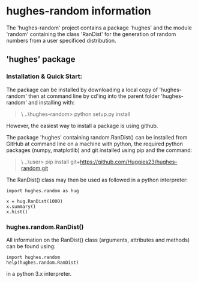 # hughes-random information

The 'hughes-random' project contains a package 'hughes' and the module 'random' containing the class 'RanDist' for the generation of random numbers from a user specificed distribution.

## 'hughes' package

### Installation & Quick Start:

The package can be installed by downloading a local copy  of 'hughes-random' then at command line by cd'ing into the parent folder 'hughes-random' and installing with:

> \ ..\hughes-random> python setup.py install

However, the easiest way to install a package is using github.

The package 'hughes' containing random.RanDist() can be installed from GitHub at command line on a machine with python, the required python packages (numpy, matplotlib) and git installed using pip and the command:

> \ ..\user> pip install git+https://github.com/Huggies23/hughes-random.git

The RanDist() class may then be used as followed in a python interpreter:

```
import hughes.random as hug

x = hug.RanDist(1000)
x.summary()
x.hist()
```
### hughes.random.RanDist()

All information on the RanDist() class (arguments, attributes and methods) can be found using:
```
import hughes.random
help(hughes.random.RanDist)
```
in a python 3.x interpreter.
